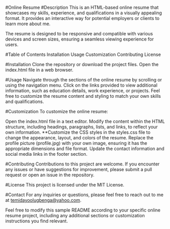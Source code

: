 #Online Resume
#Description
This is an HTML-based online resume that showcases my skills, experience, and qualifications in a visually appealing format. It provides an interactive way for potential employers or clients to learn more about me.

The resume is designed to be responsive and compatible with various devices and screen sizes, ensuring a seamless viewing experience for users.

#Table of Contents
Installation
Usage
Customization
Contributing
License


#Installation
Clone the repository or download the project files.
Open the index.html file in a web browser.

#Usage
Navigate through the sections of the online resume by scrolling or using the navigation menu.
Click on the links provided to view additional information, such as education details, work experience, or projects.
Feel free to customize the resume content and styling to match your own skills and qualifications.

#Customization
To customize the online resume:

Open the index.html file in a text editor.
Modify the content within the HTML structure, including headings, paragraphs, lists, and links, to reflect your own information.
**Customize the CSS styles in the styles.css file to change the appearance, layout, and colors of the resume.
Replace the profile picture (profile.jpg) with your own image, ensuring it has the appropriate dimensions and file format.
Update the contact information and social media links in the footer section.

#Contributing
Contributions to this project are welcome. If you encounter any issues or have suggestions for improvement, please submit a pull request or open an issue in the repository.

#License
This project is licensed under the MIT License.

#Contact
For any inquiries or questions, please feel free to reach out to me at temidayoolugbenga@yahoo.com.

Feel free to modify this sample README according to your specific online resume project, including any additional sections or customization instructions you find relevant.




